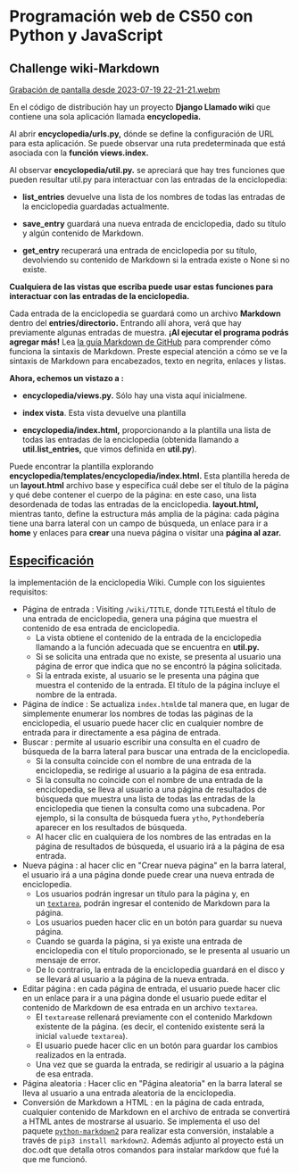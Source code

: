 # Programación web de CS50 con Python y JavaScript

## Challenge wiki-Markdown

[Grabación de pantalla desde 2023-07-19 22-21-21.webm](https://github.com/Menrry/Wiki-Markdown/assets/83178947/af7844b0-ba01-4b29-b07a-c51d02fe3286)


En el código de distribución hay un proyecto **Django Llamado wiki** que contiene una sola aplicación llamada **encyclopedia.**

Al abrir **encyclopedia/urls.py,** dónde se define la configuración de URL para esta aplicación. Se puede observar una ruta predeterminada que está 
asociada con la **función views.index.**

Al observar **encyclopedia/util.py.** se apreciará que hay tres funciones que pueden resultar util.py para interactuar con las entradas de la 
enciclopedia: 

- **list_entries** devuelve una lista de los nombres de todas las entradas de la enciclopedia guardadas actualmente. 
* **save_entry** guardará una nueva entrada de enciclopedia, dado su título y algún contenido de Markdown. 
+ **get_entry** recuperará una entrada de enciclopedia por su título, devolviendo su contenido de Markdown si la entrada existe o None si no existe. 

**Cualquiera de las vistas que escriba puede usar estas funciones para interactuar con las entradas de la enciclopedia.**

Cada entrada de la enciclopedia se guardará como un archivo **Markdown** dentro del **entries/directorio.** Entrando allí ahora, verá que hay  
previamente algunas entradas de muestra. **¡Al ejecutar el programa podrás agregar más!** Lea [la guía Markdown de GitHub](https://docs.github.com/en/get-started/writing-on-github/getting-started-with-writing-and-formatting-on-github/basic-writing-and-formatting-syntax) para comprender cómo funciona la sintaxis de Markdown. Preste especial atención a cómo se ve la sintaxis de Markdown para encabezados, texto en negrita, enlaces y listas.



**Ahora, echemos un vistazo a :**
- **encyclopedia/views.py.** Sólo hay una vista aquí inicialmene.
* **index vista**. Esta vista devuelve una plantilla 
+ **encyclopedia/index.html,** proporcionando a la plantilla una lista de todas las entradas de la enciclopedia 
(obtenida llamando a **util.list_entries,** que vimos definida en **util.py**).

Puede encontrar la plantilla explorando **encyclopedia/templates/encyclopedia/index.html.** Esta plantilla hereda de un 
**layout.html** archivo base y especifica cuál debe ser el título de la página y qué debe contener el cuerpo de la página: 
en este caso, una lista desordenada de todas las entradas de la enciclopedia. **layout.html,** mientras tanto, 
define la estructura más amplia de la página: cada página tiene una barra lateral con un campo de búsqueda, un enlace para ir a **home** y enlaces para **crear** una nueva página o visitar una **página al azar.**

[Especificación](https://cs50.harvard.edu/web/2020/projects/1/wiki/#specification)
----------------------------------------------------------------------------------

la implementación de la enciclopedia Wiki. Cumple con los siguientes requisitos:

-   Página de entrada : Visiting `/wiki/TITLE`, donde `TITLE`está el título de una entrada de enciclopedia, genera una página que muestra el contenido de esa entrada de enciclopedia.
    -   La vista obtiene el contenido de la entrada de la enciclopedia llamando a la función adecuada que se encuentra en **util.py.**
    *   Si se solicita una entrada que no existe, se presenta al usuario una página de error que indica que no se encontró la página solicitada.
    +   Si la entrada existe, al usuario se le presenta una página que muestra el contenido de la entrada. El título de la página incluye el nombre de la entrada.
-   Página de índice : Se actualiza `index.html`de tal manera que, en lugar de simplemente enumerar los nombres de todas las páginas de la enciclopedia, el usuario puede hacer clic en cualquier nombre de entrada para ir directamente a esa página de entrada.
-   Buscar : permite al usuario escribir una consulta en el cuadro de búsqueda de la barra lateral para buscar una entrada de la enciclopedia.
    -   Si la consulta coincide con el nombre de una entrada de la enciclopedia, se redirige al usuario a la página de esa entrada.
    *   Si la consulta no coincide con el nombre de una entrada de la enciclopedia, se lleva al usuario a una página de resultados de búsqueda que muestra una lista de todas las entradas de la enciclopedia que tienen la consulta como una subcadena. Por ejemplo, si la consulta de búsqueda fuera `ytho`, `Python`debería aparecer en los resultados de búsqueda.
    -   Al hacer clic en cualquiera de los nombres de las entradas en la página de resultados de búsqueda, el usuario irá a la página de esa entrada.
-   Nueva página : al hacer clic en "Crear nueva página" en la barra lateral, el usuario irá a una página donde puede crear una nueva entrada de enciclopedia.
    -   Los usuarios podrán ingresar un título para la página y, en un [`textarea`](https://www.w3schools.com/tags/tag_textarea.asp), podrán ingresar el contenido de Markdown para la página.
    -   Los usuarios pueden hacer clic en un botón para guardar su nueva página.
    *   Cuando se guarda la página, si ya existe una entrada de enciclopedia con el título proporcionado, se le presenta al usuario un mensaje de error.
    -   De lo contrario, la entrada de la enciclopedia guardará en el disco y se llevará al usuario a la página de la nueva entrada.
-   Editar página : en cada página de entrada, el usuario puede hacer clic en un enlace para ir a una página donde el usuario puede editar el contenido de Markdown de esa entrada en un archivo `textarea`.
    -   El `textarea`se rellenará previamente con el contenido Markdown existente de la página. (es decir, el contenido existente será la inicial `value`de `textarea`).
    -   El usuario puede hacer clic en un botón para guardar los cambios realizados en la entrada.
    *   Una vez que se guarda la entrada, se redirigir al usuario a la página de esa entrada.
-   Página aleatoria : Hacer clic en "Página aleatoria" en la barra lateral se lleva al usuario a una entrada aleatoria de la enciclopedia.
-   Conversión de Markdown a HTML : en la página de cada entrada, cualquier contenido de Markdown en el archivo de entrada se convertirá a HTML antes de mostrarse al usuario. Se implementa el uso del paquete [`python-markdown2`](https://github.com/trentm/python-markdown2) para realizar esta conversión, instalable a través de `pip3 install markdown2`. Además adjunto al proyecto está un doc.odt que detalla otros comandos para instalar markdow que fué la que me funcionó.
   

